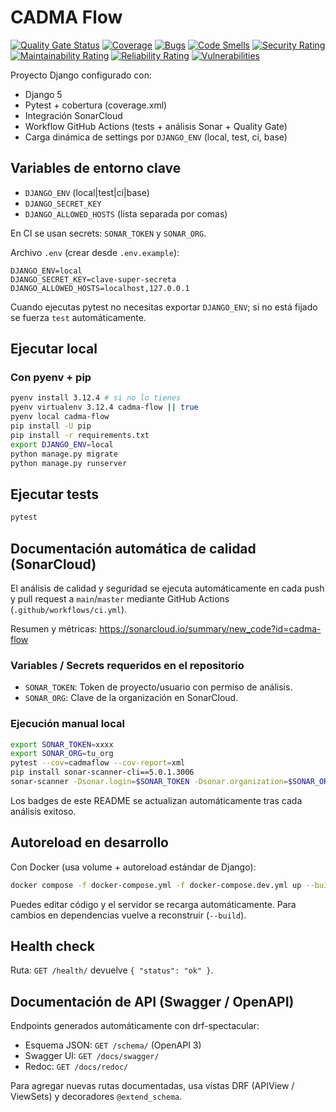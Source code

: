# CADMA Flow

[![Quality Gate Status](https://sonarcloud.io/api/project_badges/measure?project=cadma-flow&metric=alert_status)](https://sonarcloud.io/summary/new_code?id=cadma-flow)
[![Coverage](https://sonarcloud.io/api/project_badges/measure?project=cadma-flow&metric=coverage)](https://sonarcloud.io/summary/new_code?id=cadma-flow)
[![Bugs](https://sonarcloud.io/api/project_badges/measure?project=cadma-flow&metric=bugs)](https://sonarcloud.io/summary/new_code?id=cadma-flow)
[![Code Smells](https://sonarcloud.io/api/project_badges/measure?project=cadma-flow&metric=code_smells)](https://sonarcloud.io/summary/new_code?id=cadma-flow)
[![Security Rating](https://sonarcloud.io/api/project_badges/measure?project=cadma-flow&metric=security_rating)](https://sonarcloud.io/summary/new_code?id=cadma-flow)
[![Maintainability Rating](https://sonarcloud.io/api/project_badges/measure?project=cadma-flow&metric=sqale_rating)](https://sonarcloud.io/summary/new_code?id=cadma-flow)
[![Reliability Rating](https://sonarcloud.io/api/project_badges/measure?project=cadma-flow&metric=reliability_rating)](https://sonarcloud.io/summary/new_code?id=cadma-flow)
[![Vulnerabilities](https://sonarcloud.io/api/project_badges/measure?project=cadma-flow&metric=vulnerabilities)](https://sonarcloud.io/summary/new_code?id=cadma-flow)

Proyecto Django configurado con:

- Django 5
- Pytest + cobertura (coverage.xml)
- Integración SonarCloud
- Workflow GitHub Actions (tests + análisis Sonar + Quality Gate)
- Carga dinámica de settings por `DJANGO_ENV` (local, test, ci, base)

## Variables de entorno clave

- `DJANGO_ENV` (local|test|ci|base)
- `DJANGO_SECRET_KEY`
- `DJANGO_ALLOWED_HOSTS` (lista separada por comas)

En CI se usan secrets: `SONAR_TOKEN` y `SONAR_ORG`.

Archivo `.env` (crear desde `.env.example`):
```
DJANGO_ENV=local
DJANGO_SECRET_KEY=clave-super-secreta
DJANGO_ALLOWED_HOSTS=localhost,127.0.0.1
```

Cuando ejecutas pytest no necesitas exportar `DJANGO_ENV`; si no está fijado se fuerza `test` automáticamente.

## Ejecutar local

### Con pyenv + pip
```bash
pyenv install 3.12.4 # si no lo tienes
pyenv virtualenv 3.12.4 cadma-flow || true
pyenv local cadma-flow
pip install -U pip
pip install -r requirements.txt
export DJANGO_ENV=local
python manage.py migrate
python manage.py runserver
```

## Ejecutar tests

```bash
pytest
```

## Documentación automática de calidad (SonarCloud)

El análisis de calidad y seguridad se ejecuta automáticamente en cada push y pull request a `main`/`master` mediante GitHub Actions (`.github/workflows/ci.yml`).

Resumen y métricas: https://sonarcloud.io/summary/new_code?id=cadma-flow

### Variables / Secrets requeridos en el repositorio

- `SONAR_TOKEN`: Token de proyecto/usuario con permiso de análisis.
- `SONAR_ORG`: Clave de la organización en SonarCloud.

### Ejecución manual local

```bash
export SONAR_TOKEN=xxxx
export SONAR_ORG=tu_org
pytest --cov=cadmaflow --cov-report=xml
pip install sonar-scanner-cli==5.0.1.3006
sonar-scanner -Dsonar.login=$SONAR_TOKEN -Dsonar.organization=$SONAR_ORG -Dproject.settings=sonar-project.properties
```

Los badges de este README se actualizan automáticamente tras cada análisis exitoso.

## Autoreload en desarrollo

Con Docker (usa volume + autoreload estándar de Django):

```bash
docker compose -f docker-compose.yml -f docker-compose.dev.yml up --build
```

Puedes editar código y el servidor se recarga automáticamente. Para cambios en dependencias vuelve a reconstruir (`--build`).

## Health check

Ruta: `GET /health/` devuelve `{ "status": "ok" }`.

## Documentación de API (Swagger / OpenAPI)

Endpoints generados automáticamente con drf-spectacular:

- Esquema JSON: `GET /schema/` (OpenAPI 3)
- Swagger UI: `GET /docs/swagger/`
- Redoc: `GET /docs/redoc/`

Para agregar nuevas rutas documentadas, usa vistas DRF (APIView / ViewSets) y decoradores `@extend_schema`.
